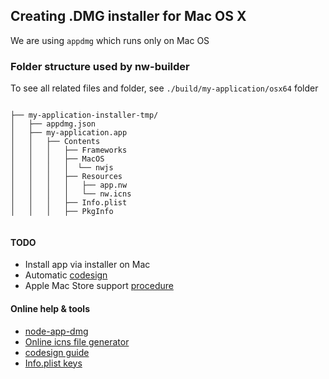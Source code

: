 ## Creating .DMG installer for Mac OS X


We are using ```appdmg``` which runs only on Mac OS


### Folder structure used by nw-builder

To see all related files and folder, see ```./build/my-application/osx64``` folder

```

├── my-application-installer-tmp/
│   ├── appdmg.json
│   ├── my-application.app
│   │   ├── Contents
│   │   │   ├── Frameworks
│   │   │   ├── MacOS
│   │   │   │  └── nwjs
│   │   │   ├── Resources
│   │   │   │   ├── app.nw
│   │   │   │   └── nw.icns
│   │   │   ├── Info.plist
│   │   │   ├── PkgInfo


```


#### TODO
* Install app via installer on Mac
* Automatic [codesign](https://developer.apple.com/library/mac/documentation/Darwin/Reference/ManPages/man1/codesign.1.html)
* Apple Mac Store support [procedure](https://github.com/nwjs/nw.js/wiki/Mac-App-Store-(MAS)-Submission-Guideline)

#### Online help & tools
* [node-app-dmg](https://github.com/LinusU/node-appdmg)
* [Online icns file generator](https://iconverticons.com/online/)
* [codesign guide](http://blog.erickdransch.com/2012/02/signing-mac-builds/)
* [Info.plist keys](https://developer.apple.com/library/ios/documentation/General/Reference/InfoPlistKeyReference/Articles/CoreFoundationKeys.html)

